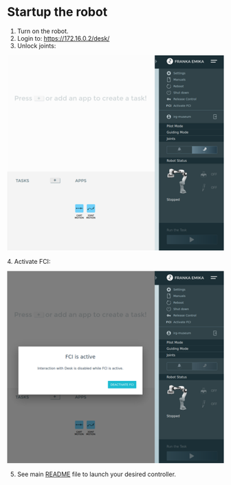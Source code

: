 # Startup the robot

1. Turn on the robot.
2. Login to: https://172.16.0.2/desk/
3. Unlock joints:
  <p align="center">
    <img src="../img/joints-unlocked.png" width="700x"> 
  </p>
4. Activate FCI:
  <p align="center">
    <img src="../img/fci-activate.png" width="700x"> 
  </p>

5. See main [README](https://github.com/nbfigueroa/franka_interactive_controllers/blob/main/README.md) file to launch your desired controller. 
